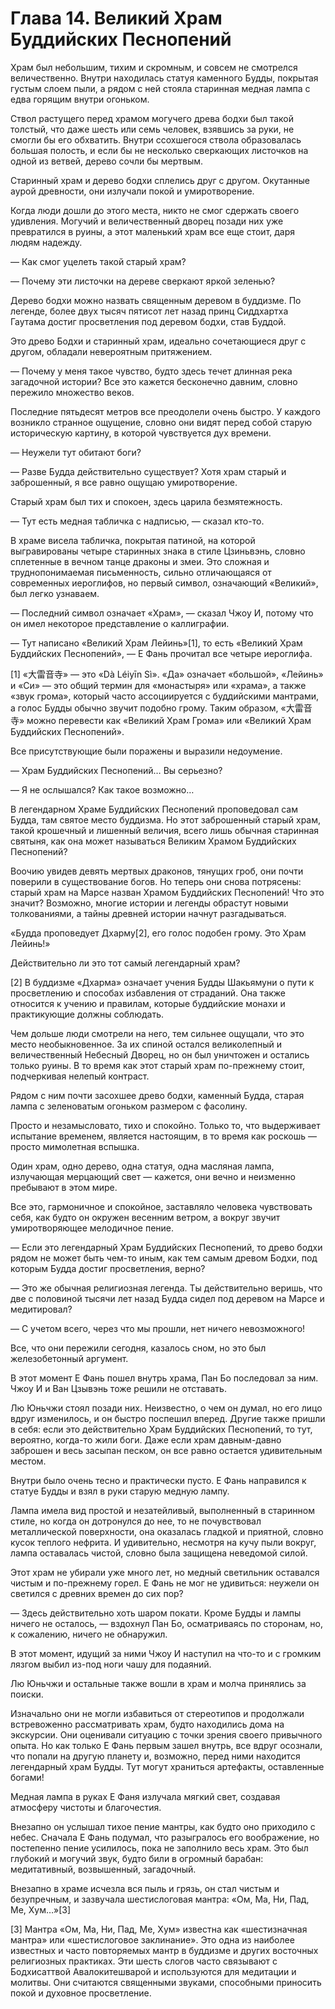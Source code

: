 # Глава 14. Великий Храм Буддийских Песнопений


Храм был небольшим, тихим и скромным, и совсем не смотрелся величественно. Внутри находилась статуя каменного Будды, покрытая густым слоем пыли, а рядом с ней стояла старинная медная лампа с едва горящим внутри огоньком.

Ствол растущего перед храмом могучего древа бодхи был такой толстый, что даже шесть или семь человек, взявшись за руки, не смогли бы его обхватить. Внутри ссохшегося ствола образовалась большая полость, и если бы не несколько сверкающих листочков на одной из ветвей, дерево сочли бы мертвым.

Старинный храм и дерево бодхи сплелись друг с другом. Окутанные аурой древности, они излучали покой и умиротворение.

Когда люди дошли до этого места, никто не смог сдержать своего удивления. Могучий и величественный дворец позади них уже превратился в руины, а этот маленький храм все еще стоит, даря людям надежду.

— Как смог уцелеть такой старый храм?

— Почему эти листочки на дереве сверкают яркой зеленью?

Дерево бодхи можно назвать священным деревом в буддизме. По легенде, более двух тысяч пятисот лет назад принц Сиддхартха Гаутама достиг просветления под деревом бодхи, став Буддой.

Это древо Бодхи и старинный храм, идеально сочетающиеся друг с другом, обладали невероятным притяжением.

— Почему у меня такое чувство, будто здесь течет длинная река загадочной истории? Все это кажется бесконечно давним, словно пережило множество веков.

Последние пятьдесят метров все преодолели очень быстро. У каждого возникло странное ощущение, словно они видят перед собой старую историческую картину, в которой чувствуется дух времени.

— Неужели тут обитают боги?

— Разве Будда действительно существует? Хотя храм старый и заброшенный, я все равно ощущаю умиротворение.

Старый храм был тих и спокоен, здесь царила безмятежность.

— Тут есть медная табличка с надписью, — сказал кто-то.

В храме висела табличка, покрытая патиной, на которой выгравированы четыре старинных знака в стиле Цзиньвэнь, словно сплетенные в вечном танце драконы и змеи. Это сложная и труднопонимаемая письменность, сильно отличающаяся от современных иероглифов, но первый символ, означающий «Великий», был легко узнаваем.

— Последний символ означает «Храм», — сказал Чжоу И, потому что он имел некоторое представление о каллиграфии.

— Тут написано «Великий Храм Лейинь»[1], то есть «Великий Храм Буддийских Песнопений», — Е Фань прочитал все четыре иероглифа.

[1] «大雷音寺» — это «Dà Léiyīn Sì». «Да» означает «большой», «Лейинь» и «Си» — это общий термин для «монастыря» или «храма», а также «звук грома», который часто ассоциируется с буддийскими мантрами, а голос Будды обычно звучит подобно грому. Таким образом, «大雷音寺» можно перевести как «Великий Храм Грома» или «Великий Храм Буддийских Песнопений».

Все присутствующие были поражены и выразили недоумение.

— Храм Буддийских Песнопений… Вы серьезно?

— Я не ослышался? Как такое возможно…

В легендарном Храме Буддийских Песнопений проповедовал сам Будда, там святое место буддизма. Но этот заброшенный старый храм, такой крошечный и лишенный величия, всего лишь обычная старинная святыня, как она может называться Великим Храмом Буддийских Песнопений?

Воочию увидев девять мертвых драконов, тянущих гроб, они почти поверили в существование богов. Но теперь они снова потрясены: старый храм на Марсе назван Храмом Буддийских Песнопений! Что это значит? Возможно, многие истории и легенды обрастут новыми толкованиями, а тайны древней истории начнут разгадываться.

«Будда проповедует Дхарму[2], его голос подобен грому. Это Храм Лейинь!»

Действительно ли это тот самый легендарный храм?

[2] В буддизме «Дхарма» означает учения Будды Шакьямуни о пути к просветлению и способах избавления от страданий. Она также относится к учению и правилам, которые буддийские монахи и практикующие должны соблюдать.

Чем дольше люди смотрели на него, тем сильнее ощущали, что это место необыкновенное. За их спиной остался великолепный и величественный Небесный Дворец, но он был уничтожен и остались только руины. В то время как этот старый храм по-прежнему стоит, подчеркивая нелепый контраст.

Рядом с ним почти засохшее древо бодхи, каменный Будда, старая лампа с зеленоватым огоньком размером с фасолину.

Просто и незамысловато, тихо и спокойно. Только то, что выдерживает испытание временем, является настоящим, в то время как роскошь — просто мимолетная вспышка.

Один храм, одно дерево, одна статуя, одна масляная лампа, излучающая мерцающий свет — кажется, они вечно и неизменно пребывают в этом мире.

Все это, гармоничное и спокойное, заставляло человека чувствовать себя, как будто он окружен весенним ветром, а вокруг звучит умиротворяющее мелодичное пение.

— Если это легендарный Храм Буддийских Песнопений, то древо бодхи рядом не может быть чем-то иным, как тем самым древом Бодхи, под которым Будда достиг просветления, верно?

— Это же обычная религиозная легенда. Ты действительно веришь, что две с половиной тысячи лет назад Будда сидел под деревом на Марсе и медитировал?

— С учетом всего, через что мы прошли, нет ничего невозможного!

Все, что они пережили сегодня, казалось сном, но это был железобетонный аргумент.

В этот момент Е Фань пошел внутрь храма, Пан Бо последовал за ним. Чжоу И и Ван Цзывэнь тоже решили не отставать.

Лю Юньчжи стоял позади них. Неизвестно, о чем он думал, но его лицо вдруг изменилось, и он быстро поспешил вперед. Другие также пришли в себя: если это действительно Храм Буддийских Песнопений, то тут, вероятно, когда-то жили боги. Даже если храм давным-давно заброшен и весь засыпан песком, он все равно остается удивительным местом.

Внутри было очень тесно и практически пусто. Е Фань направился к статуе Будды и взял в руки старую медную лампу.

Лампа имела вид простой и незатейливый, выполненный в старинном стиле, но когда он дотронулся до нее, то не почувствовал металлической поверхности, она оказалась гладкой и приятной, словно кусок теплого нефрита. И удивительно, несмотря на кучу пыли вокруг, лампа оставалась чистой, словно была защищена неведомой силой.

Этот храм не убирали уже много лет, но медный светильник оставался чистым и по-прежнему горел. Е Фань не мог не удивиться: неужели он светился с древних времен до сих пор?

— Здесь действительно хоть шаром покати. Кроме Будды и лампы ничего не осталось, — вздохнул Пан Бо, осматриваясь по сторонам, но, к сожалению, ничего не обнаружил.

В этот момент, идущий за ними Чжоу И наступил на что-то и с громким лязгом выбил из-под ноги чашу для подаяний.

Лю Юньчжи и остальные также вошли в храм и молча принялись за поиски.

Изначально они не могли избавиться от стереотипов и продолжали встревоженно рассматривать храм, будто находились дома на экскурсии. Они оценивали ситуацию с точки зрения своего привычного опыта. Но как только Е Фань первым зашел внутрь, все вдруг осознали, что попали на другую планету и, возможно, перед ними находится легендарный храм Будды. Тут могут храниться артефакты, оставленные богами!

Медная лампа в руках Е Фаня излучала мягкий свет, создавая атмосферу чистоты и благочестия.

Внезапно он услышал тихое пение мантры, как будто оно приходило с небес. Сначала Е Фань подумал, что разыгралось его воображение, но постепенно пение усилилось, пока не заполнило весь храм. Это был глубокий и могучий звук, будто били в огромный барабан: медитативный, возвышенный, загадочный.

Внезапно в храме исчезла вся пыль и грязь, он стал чистым и безупречным, и зазвучала шестислоговая мантра: «Ом, Ма, Ни, Пад, Ме, Хум…»[3]

[3] Мантра «Ом, Ма, Ни, Пад, Ме, Хум» известна как «шестизначная мантра» или «шестислоговое заклинание». Это одна из наиболее известных и часто повторяемых мантр в буддизме и других восточных религиозных практиках. Эти шесть слогов часто связывают с Бодхисаттвой Авалокитешварой и используются для медитации и молитвы. Они считаются священными звуками, способными приносить покой и духовное просветление.